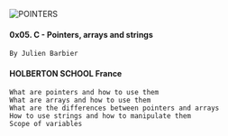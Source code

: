 

![POINTERS ](https://user-images.githubusercontent.com/96126445/153856556-98c753c0-ac11-4cc5-876a-b77ce8f2bc51.gif)




#### 0x05. C - Pointers, arrays and strings

    By Julien Barbier
#### HOLBERTON SCHOOL France

    What are pointers and how to use them
    What are arrays and how to use them
    What are the differences between pointers and arrays
    How to use strings and how to manipulate them
    Scope of variables
